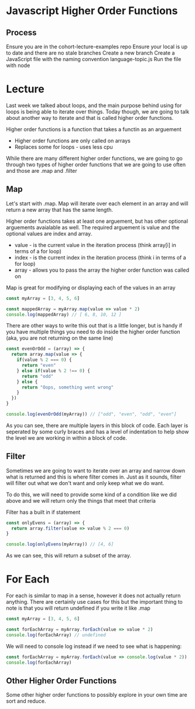 # Javascript Higher Order Functions

## Process
  Ensure you are in the cohort-lecture-examples repo
  Ensure your local is up to date and there are no stale branches
  Create a new branch
  Create a JavaScript file with the naming convention language-topic.js
  Run the file with node

# Lecture

Last week we talked about loops, and the main purpose behind using for loops is being able to iterate over things.  Today though, we are going to talk about another way to iterate and that is called higher order functions.

Higher order functions is a function that takes a functin as an arguement

  - Higher order functions are only called on arrays
  - Replaces some for loops - uses less cpu


While there are many different higher order functions, we are going to go through two types of higher order functions that we are going to use often and those are .map and .filter

## Map
Let's start with .map.  Map will iterate over each element in an array and will return a new array that has the same length.

Higher order functions takes at least one arguement, but has other optional arguements avaialable as well.  The required arguement is value and the optional values are index and array.

  - value - is the current value in the iteration process (think array[i] in terms of a for loop)
  - index - is the current index in the iteration process (think i in terms of a for loop)
  - array - allows you to pass the array the higher order function was called on


Map is great for modifying or displaying each of the values in an array

```javascript
const myArray = [3, 4, 5, 6]

const mappedArray = myArray.map(value => value * 2)
console.log(mappedArray) // [ 6, 8, 10, 12 ]
```

There are other ways to write this out that is a little longer, but is handy if you have multiple things you need to do inside the higher order function (aka, you are not returning on the same line)

```javascript
const evenOrOdd = (array) => {
  return array.map(value => {
    if(value % 2 === 0) {
      return "even"
    } else if(value % 2 !== 0) {
      return "odd"
    } else {
      return "Oops, something went wrong"
    }
  })
}

console.log(evenOrOdd(myArray)) // ["odd", "even", "odd", "even"]
```

As you can see, there are multiple layers in this block of code.  Each layer is seperated by some curly braces and has a level of indentation to help show the level we are working in within a block of code.

## Filter
Sometimes we are going to want to iterate over an array and narrow down what is returned and this is where filter comes in.  Just as it sounds, filter will filter out what we don't want and only keep what we do want.

To do this, we will need to provide some kind of a condition like we did above and we will return only the things that meet that criteria

Filter has a built in if statement

```javascript
const onlyEvens = (array) => {
  return array.filter(value => value % 2 === 0)
}

console.log(onlyEvens(myArray)) // [4, 6]
```

As we can see, this will return a subset of the array.  


# For Each
For each is similar to map in a sense, however it does not actually return anything.  There are certainly use cases for this but the important thing to note is that you will return undefined if you write it like .map

```javascript
const myArray = [3, 4, 5, 6]

const forEachArray = myArray.forEach(value => value * 2)
console.log(forEachArray) // undefined
```

We will need to console log instead if we need to see what is happening:

```javascript
const forEachArray = myArray.forEach(value => console.log(value * 2))
console.log(forEachArray)
```



## Other Higher Order Functions
Some other higher order functions to possibly explore in your own time are sort and reduce.